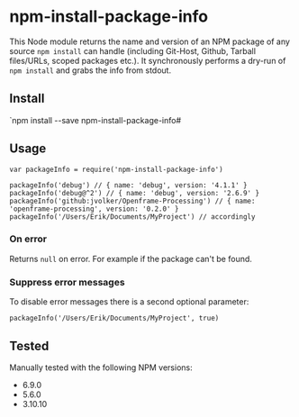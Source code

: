 # npm-install-package-info

This Node module returns the name and version of an NPM package of any source `npm install` can handle (including Git-Host, Github, Tarball files/URLs, scoped packages etc.). It synchronously performs a dry-run of `npm install` and grabs the info from stdout.

## Install

`npm install --save npm-install-package-info#

## Usage

```
var packageInfo = require('npm-install-package-info')

packageInfo('debug') // { name: 'debug', version: '4.1.1' }
packageInfo('debug@^2') // { name: 'debug', version: '2.6.9' }
packageInfo('github:jvolker/Openframe-Processing') // { name: 'openframe-processing', version: '0.2.0' }
packageInfo('/Users/Erik/Documents/MyProject') // accordingly
```

### On error

Returns `null` on error. For example if the package can't be found.

### Suppress error messages

To disable error messages there is a second optional parameter:
```
packageInfo('/Users/Erik/Documents/MyProject', true)
```

## Tested

Manually tested with the following NPM versions: 
- 6.9.0
- 5.6.0
- 3.10.10